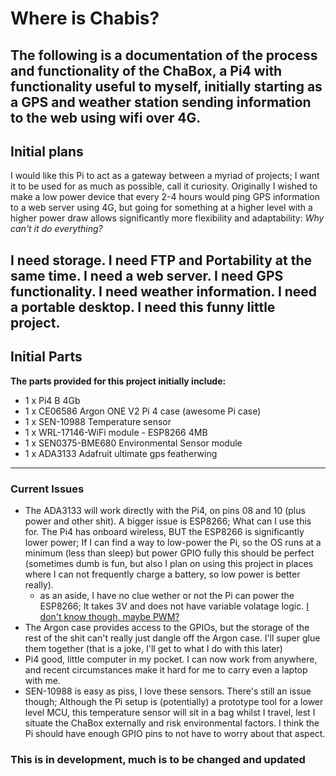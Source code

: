 # Where is Chabis?

The following is a documentation of the process and functionality of the ChaBox, a Pi4 with functionality useful to myself, initially starting as a GPS and weather station sending information to the web using wifi over 4G.
---
## Initial plans
I would like this Pi to act as a gateway between a myriad of projects; I want it to be used for as much as possible, call it curiosity.
Originally I wished to make a low power device that every 2-4 hours would ping GPS information to a web server using 4G, but going for something at a higher level with a higher power draw allows significantly more flexibility and adaptability: *Why can't it do everything?*

I need storage. I need FTP and Portability at the same time. I need a web server. I need GPS functionality. I need weather information. I need a portable desktop. I need **this** funny little project.
---
## Initial Parts
**The parts provided for this project initially include:**
- 1 x Pi4 B 4Gb
- 1 x CE06586 Argon ONE V2 Pi 4 case (awesome Pi case)
- 1 x SEN-10988 Temperature sensor
- 1 x WRL-17146-WiFi module - ESP8266 4MB
- 1 x SEN0375-BME680 Environmental Sensor module 
- 1 x ADA3133 Adafruit ultimate gps featherwing
---
### Current Issues
- The ADA3133 will work directly with the Pi4, on pins 08 and 10 (plus power and other shit). A bigger issue is ESP8266; What can I use this for. The Pi4 has onboard wireless, BUT the ESP8266 is significantly lower power; If I can find a way to low-power the Pi, so the OS runs at a minimum (less than sleep) but power GPIO fully this should be perfect (sometimes dumb is fun, but also I plan on using this project in places where I can not frequently charge a battery, so low power is better really).
    - as an aside, I have no clue wether or not the Pi can power the ESP8266; It takes 3V and does not have variable volatage logic. [I don't know though, maybe PWM?](https://community.element14.com/products/raspberry-pi/w/documents/4317/raspberry-pi-4-model-b-default-gpio-pinout-with-poe-header)
- The Argon case provides access to the GPIOs, but the storage of the rest of the shit can't really just dangle off the Argon case. I'll super glue them together (that is a joke, I'll get to what I do with this later)
- Pi4 good, little computer in my pocket. I can now work from anywhere, and recent circumstances make it hard for me to carry even a laptop with me.
- SEN-10988 is easy as piss, I love these sensors. There's still an issue though; Although the Pi setup is (potentially) a prototype tool for a lower level MCU, this temperature sensor will sit in a bag whilst I travel, lest I situate the ChaBox externally and risk environmental factors. I think the Pi should have enough GPIO pins to not have to worry about that aspect.

### This is in development, much is to be changed and updated